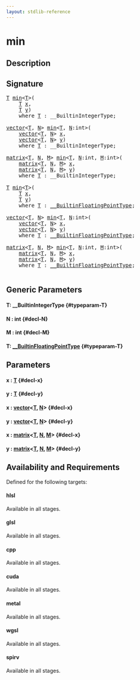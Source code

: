 ```yaml
---
layout: stdlib-reference
---
```


# min

## Description





## Signature 

<pre>
<a href="/stdlib-reference/global-decls/min#typeparam-T" class="code_type">T</a> <a href="/stdlib-reference/global-decls/min">min</a>&lt;<a href="/stdlib-reference/global-decls/min#typeparam-T" class="code_type">T</a>&gt;(
    <a href="/stdlib-reference/global-decls/min#typeparam-T" class="code_type">T</a> <a href="/stdlib-reference/global-decls/min#decl-x" class="code_param">x</a>,
    <a href="/stdlib-reference/global-decls/min#typeparam-T" class="code_type">T</a> <a href="/stdlib-reference/global-decls/min#decl-y" class="code_param">y</a>)
    <span class='code_keyword'>where</span> <a href="/stdlib-reference/global-decls/min#typeparam-T" class="code_type">T</a> : __BuiltinIntegerType;

<a href="/stdlib-reference/types/vector/index" class="code_type">vector</a>&lt;<a href="/stdlib-reference/global-decls/min#typeparam-T" class="code_type">T</a>, <a href="/stdlib-reference/global-decls/min#decl-N" class="code_var">N</a>&gt; <a href="/stdlib-reference/global-decls/min">min</a>&lt;<a href="/stdlib-reference/global-decls/min#typeparam-T" class="code_type">T</a>, <a href="/stdlib-reference/global-decls/min#decl-N" class="code_var">N</a>:<span class="code_keyword">int</span>&gt;(
    <a href="/stdlib-reference/types/vector/index" class="code_type">vector</a>&lt;<a href="/stdlib-reference/global-decls/min#typeparam-T" class="code_type">T</a>, <a href="/stdlib-reference/global-decls/min#decl-N" class="code_var">N</a>&gt; <a href="/stdlib-reference/global-decls/min#decl-x" class="code_param">x</a>,
    <a href="/stdlib-reference/types/vector/index" class="code_type">vector</a>&lt;<a href="/stdlib-reference/global-decls/min#typeparam-T" class="code_type">T</a>, <a href="/stdlib-reference/global-decls/min#decl-N" class="code_var">N</a>&gt; <a href="/stdlib-reference/global-decls/min#decl-y" class="code_param">y</a>)
    <span class='code_keyword'>where</span> <a href="/stdlib-reference/global-decls/min#typeparam-T" class="code_type">T</a> : __BuiltinIntegerType;

<a href="/stdlib-reference/types/matrix/index" class="code_type">matrix</a>&lt;<a href="/stdlib-reference/global-decls/min#typeparam-T" class="code_type">T</a>, <a href="/stdlib-reference/global-decls/min#decl-N" class="code_var">N</a>, <a href="/stdlib-reference/global-decls/min#decl-M" class="code_var">M</a>&gt; <a href="/stdlib-reference/global-decls/min">min</a>&lt;<a href="/stdlib-reference/global-decls/min#typeparam-T" class="code_type">T</a>, <a href="/stdlib-reference/global-decls/min#decl-N" class="code_var">N</a>:<span class="code_keyword">int</span>, <a href="/stdlib-reference/global-decls/min#decl-M" class="code_var">M</a>:<span class="code_keyword">int</span>&gt;(
    <a href="/stdlib-reference/types/matrix/index" class="code_type">matrix</a>&lt;<a href="/stdlib-reference/global-decls/min#typeparam-T" class="code_type">T</a>, <a href="/stdlib-reference/global-decls/min#decl-N" class="code_var">N</a>, <a href="/stdlib-reference/global-decls/min#decl-M" class="code_var">M</a>&gt; <a href="/stdlib-reference/global-decls/min#decl-x" class="code_param">x</a>,
    <a href="/stdlib-reference/types/matrix/index" class="code_type">matrix</a>&lt;<a href="/stdlib-reference/global-decls/min#typeparam-T" class="code_type">T</a>, <a href="/stdlib-reference/global-decls/min#decl-N" class="code_var">N</a>, <a href="/stdlib-reference/global-decls/min#decl-M" class="code_var">M</a>&gt; <a href="/stdlib-reference/global-decls/min#decl-y" class="code_param">y</a>)
    <span class='code_keyword'>where</span> <a href="/stdlib-reference/global-decls/min#typeparam-T" class="code_type">T</a> : __BuiltinIntegerType;

<a href="/stdlib-reference/global-decls/min#typeparam-T" class="code_type">T</a> <a href="/stdlib-reference/global-decls/min">min</a>&lt;<a href="/stdlib-reference/global-decls/min#typeparam-T" class="code_type">T</a>&gt;(
    <a href="/stdlib-reference/global-decls/min#typeparam-T" class="code_type">T</a> <a href="/stdlib-reference/global-decls/min#decl-x" class="code_param">x</a>,
    <a href="/stdlib-reference/global-decls/min#typeparam-T" class="code_type">T</a> <a href="/stdlib-reference/global-decls/min#decl-y" class="code_param">y</a>)
    <span class='code_keyword'>where</span> <a href="/stdlib-reference/global-decls/min#typeparam-T" class="code_type">T</a> : <a href="/stdlib-reference/interfaces/BuiltinFloatingPointType/index" class="code_type">__BuiltinFloatingPointType</a>;

<a href="/stdlib-reference/types/vector/index" class="code_type">vector</a>&lt;<a href="/stdlib-reference/global-decls/min#typeparam-T" class="code_type">T</a>, <a href="/stdlib-reference/global-decls/min#decl-N" class="code_var">N</a>&gt; <a href="/stdlib-reference/global-decls/min">min</a>&lt;<a href="/stdlib-reference/global-decls/min#typeparam-T" class="code_type">T</a>, <a href="/stdlib-reference/global-decls/min#decl-N" class="code_var">N</a>:<span class="code_keyword">int</span>&gt;(
    <a href="/stdlib-reference/types/vector/index" class="code_type">vector</a>&lt;<a href="/stdlib-reference/global-decls/min#typeparam-T" class="code_type">T</a>, <a href="/stdlib-reference/global-decls/min#decl-N" class="code_var">N</a>&gt; <a href="/stdlib-reference/global-decls/min#decl-x" class="code_param">x</a>,
    <a href="/stdlib-reference/types/vector/index" class="code_type">vector</a>&lt;<a href="/stdlib-reference/global-decls/min#typeparam-T" class="code_type">T</a>, <a href="/stdlib-reference/global-decls/min#decl-N" class="code_var">N</a>&gt; <a href="/stdlib-reference/global-decls/min#decl-y" class="code_param">y</a>)
    <span class='code_keyword'>where</span> <a href="/stdlib-reference/global-decls/min#typeparam-T" class="code_type">T</a> : <a href="/stdlib-reference/interfaces/BuiltinFloatingPointType/index" class="code_type">__BuiltinFloatingPointType</a>;

<a href="/stdlib-reference/types/matrix/index" class="code_type">matrix</a>&lt;<a href="/stdlib-reference/global-decls/min#typeparam-T" class="code_type">T</a>, <a href="/stdlib-reference/global-decls/min#decl-N" class="code_var">N</a>, <a href="/stdlib-reference/global-decls/min#decl-M" class="code_var">M</a>&gt; <a href="/stdlib-reference/global-decls/min">min</a>&lt;<a href="/stdlib-reference/global-decls/min#typeparam-T" class="code_type">T</a>, <a href="/stdlib-reference/global-decls/min#decl-N" class="code_var">N</a>:<span class="code_keyword">int</span>, <a href="/stdlib-reference/global-decls/min#decl-M" class="code_var">M</a>:<span class="code_keyword">int</span>&gt;(
    <a href="/stdlib-reference/types/matrix/index" class="code_type">matrix</a>&lt;<a href="/stdlib-reference/global-decls/min#typeparam-T" class="code_type">T</a>, <a href="/stdlib-reference/global-decls/min#decl-N" class="code_var">N</a>, <a href="/stdlib-reference/global-decls/min#decl-M" class="code_var">M</a>&gt; <a href="/stdlib-reference/global-decls/min#decl-x" class="code_param">x</a>,
    <a href="/stdlib-reference/types/matrix/index" class="code_type">matrix</a>&lt;<a href="/stdlib-reference/global-decls/min#typeparam-T" class="code_type">T</a>, <a href="/stdlib-reference/global-decls/min#decl-N" class="code_var">N</a>, <a href="/stdlib-reference/global-decls/min#decl-M" class="code_var">M</a>&gt; <a href="/stdlib-reference/global-decls/min#decl-y" class="code_param">y</a>)
    <span class='code_keyword'>where</span> <a href="/stdlib-reference/global-decls/min#typeparam-T" class="code_type">T</a> : <a href="/stdlib-reference/interfaces/BuiltinFloatingPointType/index" class="code_type">__BuiltinFloatingPointType</a>;

</pre>

## Generic Parameters

#### T: \_\_BuiltinIntegerType {#typeparam-T}
#### N  : int {#decl-N}
#### M  : int {#decl-M}
#### T: [\_\_BuiltinFloatingPointType](/stdlib-reference/interfaces/BuiltinFloatingPointType/index) {#typeparam-T}

## Parameters

#### x  : [T](/stdlib-reference/global-decls/min#typeparam-T) {#decl-x}
#### y  : [T](/stdlib-reference/global-decls/min#typeparam-T) {#decl-y}
#### x  : [vector](/stdlib-reference/types/vector/index)\<[T](/stdlib-reference/types/vector/index#typeparam-T), [N](/stdlib-reference/types/vector/index#decl-N)\> {#decl-x}
#### y  : [vector](/stdlib-reference/types/vector/index)\<[T](/stdlib-reference/types/vector/index#typeparam-T), [N](/stdlib-reference/types/vector/index#decl-N)\> {#decl-y}
#### x  : [matrix](/stdlib-reference/types/matrix/index)\<[T](/stdlib-reference/types/matrix/T), [N](/stdlib-reference/types/matrix/index#decl-N), [M](/stdlib-reference/types/matrix/index#decl-M)\> {#decl-x}
#### y  : [matrix](/stdlib-reference/types/matrix/index)\<[T](/stdlib-reference/types/matrix/T), [N](/stdlib-reference/types/matrix/index#decl-N), [M](/stdlib-reference/types/matrix/index#decl-M)\> {#decl-y}

## Availability and Requirements

Defined for the following targets:

#### hlsl
Available in all stages.

#### glsl
Available in all stages.

#### cpp
Available in all stages.

#### cuda
Available in all stages.

#### metal
Available in all stages.

#### wgsl
Available in all stages.

#### spirv
Available in all stages.



